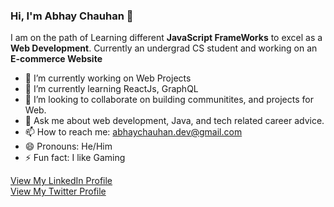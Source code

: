 ### Hi, I'm Abhay Chauhan 👋

I am on the path of Learning different **JavaScript FrameWorks** to excel as a **Web Development**. Currently an undergrad CS student and working on an **E-commerce Website**

- 🔭 I’m currently working on Web Projects
- 🌱 I’m currently learning ReactJs, GraphQL
- 👯 I’m looking to collaborate on building communitites, and projects for Web.
- 💬 Ask me about web development, Java, and tech related career advice.
- 📫 How to reach me: abhaychauhan.dev@gmail.com
- 😄 Pronouns: He/Him
- ⚡ Fun fact: I like Gaming




<p class="view"><a href="https://www.linkedin.com/in/abhay-chauhan-949799168/">View My LinkedIn Profile </a><br><a href="https://twitter.com/developer_abhay">View My Twitter Profile </a></p>

